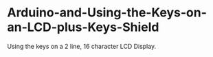 # Arduino-and-Using-the-Keys-on-an-LCD-plus-Keys-Shield
Using the keys on a 2 line, 16 character LCD Display.
